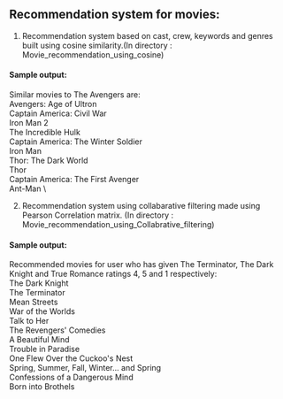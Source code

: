 ## Recommendation system for movies:

1. Recommendation system based on cast, crew, keywords and genres built using cosine similarity.(In directory : Movie_recommendation_using_cosine)

#### Sample output:
Similar movies to The Avengers are: \
Avengers: Age of Ultron \
Captain America: Civil War \
Iron Man 2 \
The Incredible Hulk \
Captain America: The Winter Soldier \
Iron Man \
Thor: The Dark World \
Thor \
Captain America: The First Avenger \
Ant-Man \

2. Recommendation system using collabarative filtering made using Pearson Correlation matrix. (In directory : Movie_recommendation_using_Collabrative_filtering)

#### Sample output:
Recommended movies for user who has given The Terminator, The Dark Knight and True Romance ratings 4, 5 and 1 respectively: \
The Dark Knight \
The Terminator \
Mean Streets \
War of the Worlds \
Talk to Her \
The Revengers' Comedies \
A Beautiful Mind \
Trouble in Paradise \
One Flew Over the Cuckoo's Nest \
Spring, Summer, Fall, Winter... and Spring \
Confessions of a Dangerous Mind \
Born into Brothels